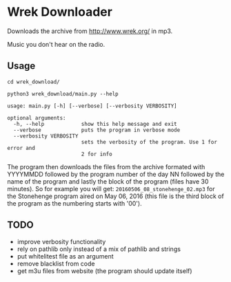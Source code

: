 # Wrek Downloader
Downloads the archive from http://www.wrek.org/ in mp3.

Music you don't hear on the radio.

## Usage
    cd wrek_download/
    
    python3 wrek_download/main.py --help
    
    usage: main.py [-h] [--verbose] [--verbosity VERBOSITY]
    
    optional arguments:
      -h, --help            show this help message and exit
      --verbose             puts the program in verbose mode
      --verbosity VERBOSITY
                            sets the verbosity of the program. Use 1 for error and
                            2 for info
The program then downloads the files from the archive formated with YYYYMMDD followed by the program number of the day NN followed by the name of the program and lastly the block of the program (files have 30 minutes). So for example you will get: `20160506_08_stonehenge_02.mp3` for the Stonehenge program aired on May 06, 2016 (this file is the third block of the program as the numbering starts with '00').

## TODO
- improve verbosity functionality
- rely on pathlib only instead of a mix of pathlib and strings
- put whitelitest file as an argument
- remove blacklist from code
- get m3u files from website (the program should update itself)

